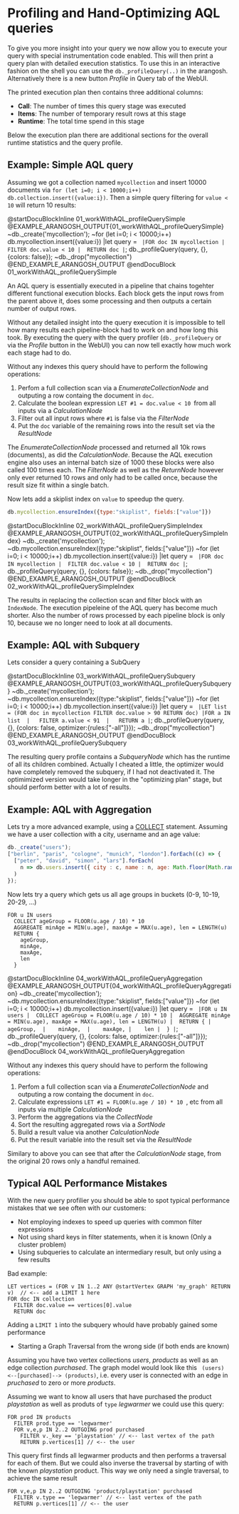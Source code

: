 # Profiling and Hand-Optimizing AQL queries

To give you more insight into your query we now allow you to execute your query with special instrumentation code enabled.
This will then print a query plan with detailed execution statistics. To use this in an interactive fashion on the shell you can use the `db._profileQuery(..)` in the arangosh. Alternatively there is a new button _Profile_ in Query tab of the WebUI.

The printed execution plan then contains three additional columns:

- **Call**: The number of times this query stage was executed
- **Items**: The number of temporary result rows at this stage
- **Runtime**: The total time spend in this stage 

Below the execution plan there are additional sections for the overall runtime statistics and the query profile.

## Example: Simple AQL query

Assuming we got a collection named `mycollection` and insert 10000 documents
via `for (let i=0; i < 10000;i++) db.collection.insert({value:i})`. Then a simple
query filtering for `value < 10` will return 10 results:

@startDocuBlockInline 01_workWithAQL_profileQuerySimple
@EXAMPLE_ARANGOSH_OUTPUT{01_workWithAQL_profileQuerySimple}
~db._create('mycollection');
~for (let i=0; i < 10000;i++) db.mycollection.insert({value:i})
|let query = `
|FOR doc IN mycollection
|  FILTER doc.value < 10
|  RETURN doc
|`;
db._profileQuery(query, {}, {colors: false});
~db._drop("mycollection")
@END_EXAMPLE_ARANGOSH_OUTPUT
@endDocuBlock 01_workWithAQL_profileQuerySimple

An AQL query is essentially executed in a pipeline that chains togehter different
functional execution blocks. Each block gets the input rows from the parent above it, 
does some processing and then outputs a certain number of output rows.

Without any detailed insight into the query execution it is impossible to tell how many results each pipeline-block
had to work on and how long this took. By executing the query with the query profiler (`db._profileQuery` or via
the _Profile_ button in the WebUI) you can now tell exactly how much work each stage had to do.

Without any indexes this query should have to perform the following operations:

1. Perfom a full collection scan via a _EnumerateCollectionNode_ and outputing a row containg the document in `doc`.
2. Calculate the boolean expression `LET #1 = doc.value < 10 `from all inputs via a _CalculationNode_ 
3. Filter out all input rows where `#1` is false via the _FilterNode_
4. Put the `doc` variable of the remaining rows into the result set via the _ResultNode_

The _EnumerateCollectionNode_ processed and returned all 10k rows (documents), as did the _CalculationNode_.
Because the AQL execution engine also uses an internal batch size of 1000 these blocks were also called 100 times each.
The _FilterNode_ as well as the _ReturnNode_ however only ever returned 10 rows and only had to be called once, because
the result size fit within a single batch.

Now lets add a skiplist index on `value` to speedup the query.
```JavaScript
db.mycollection.ensureIndex({type:"skiplist", fields:["value"]})
```

@startDocuBlockInline 02_workWithAQL_profileQuerySimpleIndex
@EXAMPLE_ARANGOSH_OUTPUT{02_workWithAQL_profileQuerySimpleIndex}
~db._create('mycollection');
~db.mycollection.ensureIndex({type:"skiplist", fields:["value"]})
~for (let i=0; i < 10000;i++) db.mycollection.insert({value:i})
|let query = `
|FOR doc IN mycollection
|  FILTER doc.value < 10
|  RETURN doc
|`;
db._profileQuery(query, {}, {colors: false});
~db._drop("mycollection")
@END_EXAMPLE_ARANGOSH_OUTPUT
@endDocuBlock 02_workWithAQL_profileQuerySimpleIndex

The results in replacing the collection scan and filter block with an `IndexNode`. The execution pipeleine of the AQL
query has become much shorter. Also the number of rows processed by each pipeline block is only 10, because we no longer need to look at all documents.


## Example: AQL with Subquery

Lets consider a query containing a SubQuery 

@startDocuBlockInline 03_workWithAQL_profileQuerySubquery
@EXAMPLE_ARANGOSH_OUTPUT{03_workWithAQL_profileQuerySubquery}
~db._create('mycollection');
~db.mycollection.ensureIndex({type:"skiplist", fields:["value"]})
~for (let i=0; i < 10000;i++) db.mycollection.insert({value:i})
|let query = `
|LET list = (FOR doc in mycollection FILTER doc.value > 90 RETURN doc)
|FOR a IN list 
|   FILTER a.value < 91 
|   RETURN a
|`;
db._profileQuery(query, {}, {colors: false, optimizer:{rules:["-all"]}});
~db._drop("mycollection")
@END_EXAMPLE_ARANGOSH_OUTPUT
@endDocuBlock 03_workWithAQL_profileQuerySubquery

The resulting query profile contains a _SubqueryNode_ which has the runtime of all its children combined.
Actually I cheated a little, the optimizer would have completely removed the subquery, if I had not deactivated it.
The optimimized version would take longer in the "optimizing plan" stage, but should perform better with a lot of results.

## Example: AQL with Aggregation

Lets try a more advanced example, using a [COLLECT](https://docs.arangodb.com/devel/AQL/Operations/Collect.html) statement.
Assuming we have a user collection with a city, username and an age value:

```JavaScript
db._create("users");
["berlin", "paris", "cologne", "munich", "london"].forEach((c) => {
  ["peter", "david", "simon", "lars"].forEach( 
    n => db.users.insert({ city : c, name : n, age: Math.floor(Math.random() * 75) })
  )
});
```

Now lets try a query which gets us all age groups in buckets (0-9, 10-19, 20-29, ...)

```
FOR u IN users
  COLLECT ageGroup = FLOOR(u.age / 10) * 10
  AGGREGATE minAge = MIN(u.age), maxAge = MAX(u.age), len = LENGTH(u)
  RETURN {
    ageGroup, 
    minAge, 
    maxAge,
    len
  }
```
@startDocuBlockInline 04_workWithAQL_profileQueryAggregation
@EXAMPLE_ARANGOSH_OUTPUT{04_workWithAQL_profileQueryAggregation}
~db._create('mycollection');
~db.mycollection.ensureIndex({type:"skiplist", fields:["value"]})
~for (let i=0; i < 10000;i++) db.mycollection.insert({value:i})
|let query = `
|FOR u IN users
|  COLLECT ageGroup = FLOOR(u.age / 10) * 10
|  AGGREGATE minAge = MIN(u.age), maxAge = MAX(u.age), len = LENGTH(u)
|  RETURN {
|    ageGroup, 
|    minAge, 
|    maxAge,
|    len
|  }
|`;
db._profileQuery(query, {}, {colors: false, optimizer:{rules:["-all"]}});
~db._drop("mycollection")
@END_EXAMPLE_ARANGOSH_OUTPUT
@endDocuBlock 04_workWithAQL_profileQueryAggregation

Without any indexes this query should have to perform the following operations:

1. Perfom a full collection scan via a _EnumerateCollectionNode_ and outputing a row containg the document in `doc`.
2. Calculate expressions `LET #1 = FLOOR(u.age / 10) * 10 `, etc from all inputs via multiple _CalculationNode_ 
3. Perform the aggregations via the _CollectNode_
4. Sort the resulting aggregated rows via a _SortNode_
5. Build a result value  via another _CalculationNode_
6. Put the result variable into the result set via the _ResultNode_

Similary to above you can see that after the _CalculationNode_ stage, from the original 20 rows only
a handful remained.

## Typical AQL Performance Mistakes

With the new query profilier you should be able to spot typical performance mistakes
that we see often with our customers:

- Not employing indexes to speed up queries with common filter expressions
- Not using shard keys in filter statements, when it is known (Only a cluster problem)
- Using subqueries to calculate an intermediary result, but only using a few results

Bad example:
```
LET vertices = (FOR v IN 1..2 ANY @startVertex GRAPH 'my_graph' RETURN v)  // <-- add a LIMIT 1 here
FOR doc IN collection
  FILTER doc.value == vertices[0].value
  RETURN doc
```
Adding a `LIMIT 1` into the subquery whould have probably gained some performance

- Starting a Graph Traversal from the wrong side (if both ends are known)

Assuming you have two vertex collections _users_, _products_ as well as an edge collection _purchased_.
The graph model  would look like this ` (users) <--[purchased]--> (products)`, i.e. every user is 
connected with an edge in _pruchased_ to zero or more _products_.

Assuming we want to know all users that have purchased the product _playstation_ as well as produts of 
`type` _legwarmer_ we could use this query:
```
FOR prod IN products
  FILTER prod.type == 'legwarmer'
  FOR v,e,p IN 2..2 OUTGOING prod purchased
    FILTER v._key == 'playstation' // <-- last vertex of the path
    RETURN p.vertices[1] // <-- the user
```

This query first finds all legwarmer products and then performs a traversal for each of them. But we could also
inverse the traversal by starting of with the known _playstation_ product. This way we only need a single traversal,
to achieve the same result

```
FOR v,e,p IN 2..2 OUTGOING 'product/playstation' purchased
  FILTER v.type == 'legwarmer' // <-- last vertex of the path
  RETURN p.vertices[1] // <-- the user
```